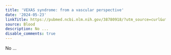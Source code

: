 ```yaml
---
title: 'VEXAS syndrome: from a vascular perspective'
date: '2024-05-23'
linkTitle: https://pubmed.ncbi.nlm.nih.gov/38780918/?utm_source=curl&utm_medium=rss&utm_campaign=journals&utm_content=7603509&fc=None&ff=20240524184552&v=2.18.0.post9+e462414
source: Blood
description: No ...
disable_comments: true
---
```

No ...